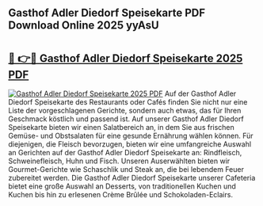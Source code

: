 ## Gasthof Adler Diedorf Speisekarte PDF Download Online 2025 yyAsU

# <h2><a href="http://gc7p1e.nevu.top/?p=Gasthof+Adler+Diedorf+Speisekarte">🔗 👉🔴 Gasthof Adler Diedorf Speisekarte 2025 PDF</a></h2>

[![Gasthof Adler Diedorf Speisekarte 2025 PDF](https://i.imgur.com/dBaPXMq.png)](http://gc7p1e.nevu.top/?p=Gasthof+Adler+Diedorf+Speisekarte)
Auf der Gasthof Adler Diedorf Speisekarte des Restaurants oder Cafés finden Sie nicht nur eine Liste der vorgeschlagenen Gerichte, sondern auch etwas, das für Ihren Geschmack köstlich und passend ist. Auf unserer Gasthof Adler Diedorf Speisekarte bieten wir einen Salatbereich an, in dem Sie aus frischen Gemüse- und Obstsalaten für eine gesunde Ernährung wählen können. Für diejenigen, die Fleisch bevorzugen, bieten wir eine umfangreiche Auswahl an Gerichten auf der Gasthof Adler Diedorf Speisekarte an: Rindfleisch, Schweinefleisch, Huhn und Fisch. Unseren Auserwählten bieten wir Gourmet-Gerichte wie Schaschlik und Steak an, die bei lebendem Feuer zubereitet werden. Die Gasthof Adler Diedorf Speisekarte unserer Cafeteria bietet eine große Auswahl an Desserts, von traditionellen Kuchen und Kuchen bis hin zu erlesenen Crème Brûlée und Schokoladen-Eclairs.
